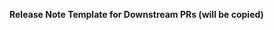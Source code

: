 









<!-- AUTOCHANGELOG for Downstream PRs.

EXTERNAL CONTRIBUTORS: Ignore please - your reviewer will handle.

INTERNAL CONTRIBUTORS AND REVIEWERS: See .ci/RELEASE_NOTES_GUIDE.md
for writing good release notes.

NO CHANGELOG NOTE: Please add "changelog: no-release-note" label to this PR.

Otherwise, fill the template out (replace the heading).
You can add more release notes if you want more than one CHANGELOG entry for
this PR, but make sure not to indent notes and to leave newlines between
code blocks for Markdown's sake.

For Terraform PRs, we use the following "release-note:" headings
    - release-note:bug
    - release-note:note
    - release-note:new-resource
    - release-note:new-datasource
    - release-note:deprecation
    - release-note:breaking-change
-->

**Release Note Template for Downstream PRs (will be copied)**

```release-note:REPLACEME

```
